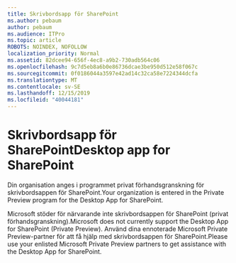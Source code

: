 ```yaml
---
title: Skrivbordsapp för SharePoint
ms.author: pebaum
author: pebaum
ms.audience: ITPro
ms.topic: article
ROBOTS: NOINDEX, NOFOLLOW
localization_priority: Normal
ms.assetid: 82dcee94-656f-4ec8-a9b2-730adb564c06
ms.openlocfilehash: 9c7d5eb8a6b0e86736dcae3be950d512e58f067c
ms.sourcegitcommit: 0f0186044a3597e42ad14c32ca58e7224344dcfa
ms.translationtype: MT
ms.contentlocale: sv-SE
ms.lasthandoff: 12/15/2019
ms.locfileid: "40044181"
---
```

# <a name="desktop-app-for-sharepoint"></a><span data-ttu-id="5976a-102">Skrivbordsapp för SharePoint</span><span class="sxs-lookup"><span data-stu-id="5976a-102">Desktop app for SharePoint</span></span>

<span data-ttu-id="5976a-103">Din organisation anges i programmet privat förhandsgranskning för skrivbordsappen för SharePoint.</span><span class="sxs-lookup"><span data-stu-id="5976a-103">Your organization is entered in the Private Preview program for the Desktop App for SharePoint.</span></span>

<span data-ttu-id="5976a-104">Microsoft stöder för närvarande inte skrivbordsappen för SharePoint (privat förhandsgranskning).</span><span class="sxs-lookup"><span data-stu-id="5976a-104">Microsoft does not currently support the Desktop App for SharePoint (Private Preview).</span></span> <span data-ttu-id="5976a-105">Använd dina ennoterade Microsoft Private Preview-partner för att få hjälp med skrivbordsappen för SharePoint.</span><span class="sxs-lookup"><span data-stu-id="5976a-105">Please use your enlisted Microsoft Private Preview partners to get assistance with the Desktop App for SharePoint.</span></span>

